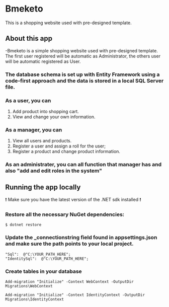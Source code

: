 # Bmeketo
This is a shopping website used with pre-designed template.

## About this app
-Bmeketo is a simple shopping website used with pre-designed template.
The first user registered will be automatic as Administrator, the others user will be automatic registered as User.
### The database schema is set up with Entity Framework using a code-first approach and the data is stored in a local SQL Server file.

### As a user, you can 
1. Add product into shopping cart.
2. View and change your own information.

### As a manager, you can 
1. View all users and products.
2. Register a user and assign a roll for the user; 
3. Register a product and change product information.

### As an administrater, you can all function that manager has and also "add and edit roles in the system"




## Running the app locally
❗ Make sure you have the latest version of the .NET sdk installed ❗
### Restore all the necessary NuGet dependencies:
`$ dotnet restore`


### Update the _connectionstring field found in appsettings.json and make sure the path points to your local project.
```// TODO: Update this string to your local project path
"Sql":  @"C:\YOUR_PATH_HERE";
"IdentitySql":  @"C:\YOUR_PATH_HERE";
```

### Create tables in your database
```
Add-migration "Initialize" -Context WebContext -OutputDir Migrations\WebContext

Add-migration "Initialize" -Context IdentityContext -OutputDir Migrations\IdentityContext
```
